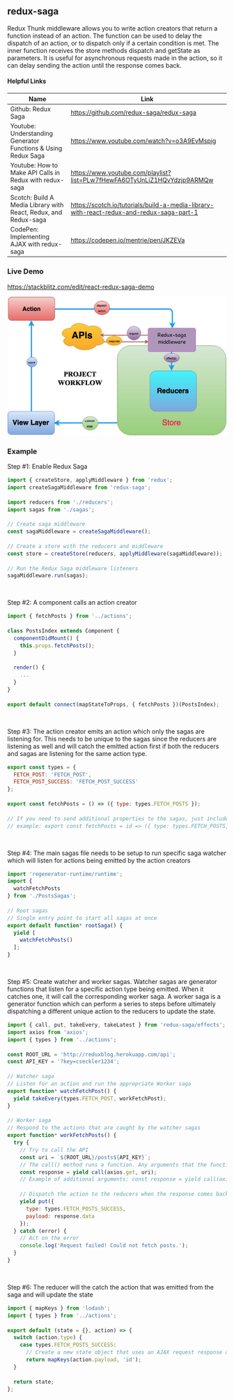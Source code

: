 ## redux-saga

Redux Thunk middleware allows you to write action creators that return a function instead of an action. The function can be used to delay the dispatch of an action, or to dispatch only if a certain condition is met. The inner function receives the store methods dispatch and getState as parameters. It is useful for asynchronous requests made in the action, so it can delay sending the action until the response comes back.

#### Helpful Links
| Name | Link |
|---------------|----------------------------|
| Github: Redux Saga | https://github.com/redux-saga/redux-saga |
| Youtube: Understanding Generator Functions & Using Redux Saga | https://www.youtube.com/watch?v=o3A9EvMspig |
| Youtube: How to Make API Calls in Redux with redux-saga | https://www.youtube.com/playlist?list=PLw7fHewFA6OTyUnLiZ1HQvYdzjp9ARMQw |
| Scotch: Build A Media Library with React, Redux, and Redux-saga | https://scotch.io/tutorials/build-a-media-library-with-react-redux-and-redux-saga-part-1 |
| CodePen: Implementing AJAX with redux-saga | https://codepen.io/mentrie/pen/JKZEVa |

### Live Demo
https://stackblitz.com/edit/react-redux-saga-demo
<br>

![](https://raw.githubusercontent.com/zeckdude/code-references/master/img/react/redux-saga/a.jpg)

### Example

Step #1: Enable Redux Saga

```js
import { createStore, applyMiddleware } from 'redux';
import createSagaMiddleware from 'redux-saga';

import reducers from './reducers';
import sagas from './sagas';

// Create saga middleware
const sagaMiddleware = createSagaMiddleware();

// Create a store with the reducers and middleware
const store = createStore(reducers, applyMiddleware(sagaMiddleware));

// Run the Redux Saga middleware listeners
sagaMiddleware.run(sagas);
```

<br>

Step #2: A component calls an action creator

```js 
import { fetchPosts } from '../actions';

class PostsIndex extends Component {
  componentDidMount() {
    this.props.fetchPosts();
  }

  render() {
    ...
  }
}

export default connect(mapStateToProps, { fetchPosts })(PostsIndex);
```

<br>

Step #3: The action creator emits an action which only the sagas are listening for. This needs to be unique to the sagas since the reducers are listening as well and will catch the emitted action first if both the reducers and sagas are listening for the same action type.

```js 
export const types = {
  FETCH_POST: 'FETCH_POST',
  FETCH_POST_SUCCESS: 'FETCH_POST_SUCCESS'
};

export const fetchPosts = () => ({ type: types.FETCH_POSTS });

// If you need to send additional properties to the sagas, just include them in the object
// example: export const fetchPosts = id => ({ type: types.FETCH_POSTS, id });
```

<br>

Step #4: The main sagas file needs to be setup to run specific saga watcher which will listen for actions being emitted by the action creators

```js 
import 'regenerator-runtime/runtime';
import {
  watchFetchPosts
} from './PostsSagas';

// Root sagas
// Single entry point to start all sagas at once
export default function* rootSaga() {
  yield [
    watchFetchPosts()
  ];
}
```

<br>

Step #5: Create watcher and worker sagas. Watcher sagas are generator functions that listen for a specific action type being emitted. When it catches one, it will call the corresponding worker saga. A worker saga is a generator function which can perform a series to steps before ultimately dispatching a different unique action to the reducers to update the state.

```js 
import { call, put, takeEvery, takeLatest } from 'redux-saga/effects';
import axios from 'axios';
import { types } from '../actions';

const ROOT_URL = 'http://reduxblog.herokuapp.com/api';
const API_KEY = '?key=cseckler1234';

// Watcher saga
// Listen for an action and run the appropriate Worker saga
export function* watchFetchPost() {
  yield takeEvery(types.FETCH_POST, workFetchPost);
}

// Worker saga
// Respond to the actions that are caught by the watcher sagas
export function* workFetchPosts() {
  try {
    // Try to call the API
    const uri = `${ROOT_URL}/posts${API_KEY}`;
    // The call() method runs a function. Any arguments that the function needs to receive can be added as subsequent parameters.
    const response = yield call(axios.get, uri);
    // Example of additional arguments: const response = yield call(axios.post, uri, values);

    // Dispatch the action to the reducers when the response comes back
    yield put({
      type: types.FETCH_POSTS_SUCCESS,
      payload: response.data
    });
  } catch (error) {
    // Act on the error
    console.log('Request failed! Could not fetch posts.');
  }
}
```

<br>

Step #6: The reducer will the catch the action that was emitted from the saga and will update the state

```js 
import { mapKeys } from 'lodash';
import { types } from '../actions';

export default (state = {}, action) => {
  switch (action.type) {
    case types.FETCH_POSTS_SUCCESS:
      // Create a new state object that uses an AJAX request response and grabs the 'id' property from each object in the response to use as its key
      return mapKeys(action.payload, 'id');
  }

  return state;
};
```
